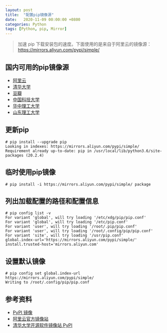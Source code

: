 ```yaml
---
layout: post
title:  "配置pip镜像源"
date:   2020-11-09 00:00:00 +0800
categories: Python
tags: [Python, pip, Mirror]
---
```


> 加速 pip 下载安装包的速度。下面使用的是来自于阿里云的镜像源：https://mirrors.aliyun.com/pypi/simple/

## 国内可用的pip镜像源
* [阿里云](https://mirrors.aliyun.com/pypi/simple/)
* [清华大学](https://pypi.tuna.tsinghua.edu.cn/simple/)
* [豆瓣](http://pypi.douban.com/simple/)
* [中国科技大学](https://pypi.mirrors.ustc.edu.cn/simple/)
* [华中理工大学](http://pypi.hustunique.com/)
* [山东理工大学](http://pypi.sdutlinux.org/)

## 更新pip
```shell
# pip install --upgrade pip
Looking in indexes: https://mirrors.aliyun.com/pypi/simple/
Requirement already up-to-date: pip in /usr/local/lib/python3.6/site-packages (20.2.4)
```

## 临时使用pip镜像
```shell
# pip install -i https://mirrors.aliyun.com/pypi/simple/ package
```

## 列出加载配置的路径和配置信息
```shell
# pip config list -v
For variant 'global', will try loading '/etc/xdg/pip/pip.conf'
For variant 'global', will try loading '/etc/pip.conf'
For variant 'user', will try loading '/root/.pip/pip.conf'
For variant 'user', will try loading '/root/.config/pip/pip.conf'
For variant 'site', will try loading '/usr/pip.conf'
global.index-url='https://mirrors.aliyun.com/pypi/simple/'
install.trusted-host='mirrors.aliyun.com'
```

## 设置默认镜像
```shell
# pip config set global.index-url https://mirrors.aliyun.com/pypi/simple/
Writing to /root/.config/pip/pip.conf
```

## 参考资料
* [PyPI 镜像](https://developer.aliyun.com/mirror/pypi)
* [阿里云官方镜像站](https://developer.aliyun.com/mirror/)
* [清华大学开源软件镜像站 PyPI](https://mirrors.tuna.tsinghua.edu.cn/help/pypi/)
